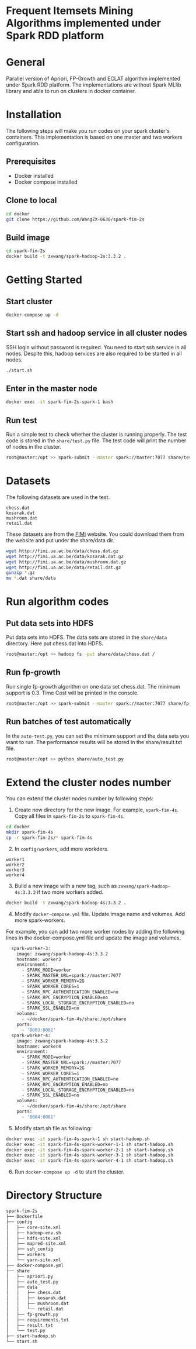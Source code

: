 # Frequent Itemsets Mining Algorithms implemented under Spark RDD platform

# General
Parallel version of Apriori, FP-Growth and ECLAT algorithm implemented under Spark RDD platform. The implementations are without Spark MLlib library and able to run on clusters in docker container.

# Installation
The following steps will make you run codes on your spark cluster's containers. This implementation is based on one master and two workers configuration. 

## Prerequisites
* Docker installed
* Docker compose  installed

## Clone to local
```sh
cd docker
git clone https://github.com/WangZX-0630/spark-fim-2s
```

## Build image
```sh
cd spark-fim-2s
docker build -t zxwang/spark-hadoop-2s:3.3.2 .
```

# Getting Started

## Start cluster
```sh
docker-compose up -d
```

## Start ssh and hadoop service in all cluster nodes
SSH login without password is required. You need to start ssh service in all nodes. Despite this, hadoop services are also required to be started in all nodes. 

```sh
./start.sh
```

## Enter in the master node
```sh
docker exec -it spark-fim-2s-spark-1 bash
```

## Run test
Run a simple test to check whether the cluster is running properly. The test code is stored in the ```share/test.py``` file. The test code will print the number of nodes in the cluster.

```sh
root@master:/opt >> spark-submit --master spark://master:7077 share/test.py
```

# Datasets
The following datasets are used in the test.
```
chess.dat
kosarak.dat
mushroom.dat
retail.dat
```
These datasets are from the [FIMI](http://fimi.ua.ac.be/data/) website. You could download them from the website and put under the share/data dir.
```sh
wget http://fimi.ua.ac.be/data/chess.dat.gz
wget http://fimi.ua.ac.be/data/kosarak.dat.gz
wget http://fimi.ua.ac.be/data/mushroom.dat.gz
wget http://fimi.ua.ac.be/data/retail.dat.gz
gunzip *.gz
mv *.dat share/data
```

# Run algorithm codes

## Put data sets into HDFS
Put data sets into HDFS. The data sets are stored in the ```share/data``` directory. Here put chess.dat into HDFS.
```sh
root@master:/opt >> hadoop fs -put share/data/chess.dat /
```

## Run fp-growth
Run single fp-growth algorithm on one data set chess.dat. The minimum support is 0.3. Time Cost will be printed in the console.

```sh
root@master:/opt >> spark-submit --master spark://master:7077 share/fp-growth.py chess.dat 0.3
```

## Run batches of test automatically
In the ```auto-test.py```, you can set the minimum support and the data sets you want to run. The performance results will be stored in the share/result.txt file.
    
```sh
root@master:/opt >> python share/auto_test.py
```


# Extend the cluster nodes number

You can extend the cluster nodes number by following steps:

1. Create new directory for the new image. For example, ```spark-fim-4s```. Copy all files in ```spark-fim-2s``` to ```spark-fim-4s```.
```sh
cd docker
mkdir spark-fim-4s
cp -r spark-fim-2s/* spark-fim-4s
```
2. In ```config/workers```, add more workders. 
```
worker1
worker2
worker3
worker4
```
3. Build a new image with a new tag, such as ```zxwang/spark-hadoop-4s:3.3.2``` if two more workers added.
```sh
docker build -t zxwang/spark-hadoop-4s:3.3.2 .
```
4. Modify ```docker-compose.yml``` file. Update image name and volumes. Add more spark-workers.

For example, you can add two more worker nodes by adding the following lines in the docker-compose.yml file and update the image and volumes.

```sh
  spark-worker-3:
    image: zxwang/spark-hadoop-4s:3.3.2
    hostname: worker3
    environment:
      - SPARK_MODE=worker
      - SPARK_MASTER_URL=spark://master:7077
      - SPARK_WORKER_MEMORY=2G
      - SPARK_WORKER_CORES=1
      - SPARK_RPC_AUTHENTICATION_ENABLED=no
      - SPARK_RPC_ENCRYPTION_ENABLED=no
      - SPARK_LOCAL_STORAGE_ENCRYPTION_ENABLED=no
      - SPARK_SSL_ENABLED=no
    volumes:
      - ~/docker/spark-fim-4s/share:/opt/share
    ports:
      - '8083:8081'
  spark-worker-4:
    image: zxwang/spark-hadoop-4s:3.3.2
    hostname: worker4
    environment:
      - SPARK_MODE=worker
      - SPARK_MASTER_URL=spark://master:7077
      - SPARK_WORKER_MEMORY=2G
      - SPARK_WORKER_CORES=1
      - SPARK_RPC_AUTHENTICATION_ENABLED=no
      - SPARK_RPC_ENCRYPTION_ENABLED=no
      - SPARK_LOCAL_STORAGE_ENCRYPTION_ENABLED=no
      - SPARK_SSL_ENABLED=no
    volumes:
      - ~/docker/spark-fim-4s/share:/opt/share
    ports:
      - '8084:8081'
```
5. Modify start.sh file as following:
```sh
docker exec -it spark-fim-4s-spark-1 sh start-hadoop.sh
docker exec -it spark-fim-4s-spark-worker-1-1 sh start-hadoop.sh
docker exec -it spark-fim-4s-spark-worker-2-1 sh start-hadoop.sh
docker exec -it spark-fim-4s-spark-worker-3-1 sh start-hadoop.sh
docker exec -it spark-fim-4s-spark-worker-4-1 sh start-hadoop.sh
```
6. Run ```docker-compose up -d``` to start the cluster.

# Directory Structure
```sh
spark-fim-2s
├── Dockerfile
├── config
│   ├── core-site.xml
│   ├── hadoop-env.sh
│   ├── hdfs-site.xml
│   ├── mapred-site.xml
│   ├── ssh_config
│   ├── workers
│   └── yarn-site.xml
├── docker-compose.yml
├── share
│   ├── apriori.py
│   ├── auto_test.py
│   ├── data
│   │   ├── chess.dat
│   │   ├── kosarak.dat
│   │   ├── mushroom.dat
│   │   └── retail.dat
│   ├── fp-growth.py
│   ├── requirements.txt
│   ├── result.txt
│   └── test.py
├── start-hadoop.sh
└── start.sh
```
